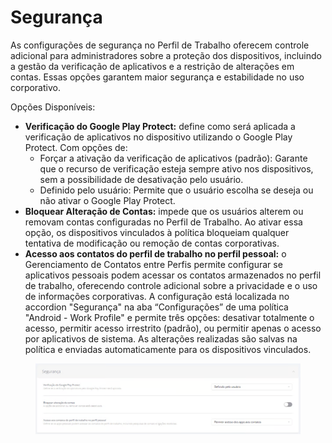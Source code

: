# Segurança

As configurações de segurança no Perfil de Trabalho oferecem controle adicional para administradores sobre a proteção dos dispositivos, incluindo a gestão da verificação de aplicativos e a restrição de alterações em contas. Essas opções garantem maior segurança e estabilidade no uso corporativo.

Opções Disponíveis:

* **Verificação do Google Play Protect:** define como será aplicada a verificação de aplicativos no dispositivo utilizando o Google Play Protect. Com opções de:
  * Forçar a ativação da verificação de aplicativos (padrão): Garante que o recurso de verificação esteja sempre ativo nos dispositivos, sem a possibilidade de desativação pelo usuário.
  * Definido pelo usuário: Permite que o usuário escolha se deseja ou não ativar o Google Play Protect.
* **Bloquear Alteração de Contas:** impede que os usuários alterem ou removam contas configuradas no Perfil de Trabalho. Ao ativar essa opção, os dispositivos vinculados à política bloqueiam qualquer tentativa de modificação ou remoção de contas corporativas.
* **Acesso aos contatos do perfil de trabalho no perfil pessoal:** o Gerenciamento de Contatos entre Perfis permite configurar se aplicativos pessoais podem acessar os contatos armazenados no perfil de trabalho, oferecendo controle adicional sobre a privacidade e o uso de informações corporativas. A configuração está localizada no accordion "Segurança" na aba “Configurações” de uma política "Android - Work Profile" e permite três opções: desativar totalmente o acesso, permitir acesso irrestrito (padrão), ou permitir apenas o acesso por aplicativos de sistema. As alterações realizadas são salvas na política e enviadas automaticamente para os dispositivos vinculados.

<figure><img src="../../../../../../.gitbook/assets/image (353) (1).png" alt=""><figcaption></figcaption></figure>
